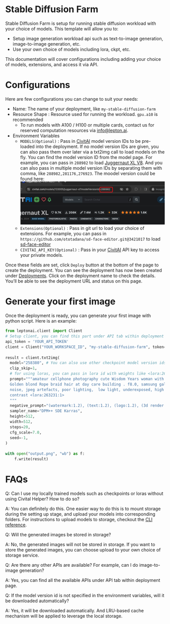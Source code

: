 # Stable Diffusion Farm

Stable Diffusion Farm is setup for running stable diffusion workload with your choice of models. This template will allow you to:

- Setup image generation workload api such as text-to-image generation, image-to-image generation, etc.
- Use your own choice of models including lora, ckpt, etc.

This documentation will cover configurations including adding your choice of models, extensions, and access it via API.

# Configurations

Here are few configurations you can change to suit your needs:

- Name: The name of your deployment, like `my-stable-diffusion-farm`
- Resource Shape : Resource used for running the workload. `gpu.a10` is recommended
    - To run models with A100 / H100 or multiple cards, contact us for reserved computation resources via info@lepton.ai.
- Environment Variables
    - `MODELS(Optional)` : Pass in [CivitAI](https://civitai.com/) model version IDs to be pre-loaded into the deployment. If no model version IDs are given, you can also pass them over later via a txt2img call to load models on the fly. You can find the model version ID from the model page. For example, you can pass in `288982` to load [Juggernaut XL V8](https://civitai.com/models/133005?modelVersionId=288982). And you can also pass in multiple model version IDs by separating them with comma, like `288982,281176,276923`. The moodel version could be found here: ![image](model_version_id.png)
    - `Extensions(Optional)` : Pass in git url to load your choice of extensions. For example, you can pass in `https://github.com/ototadana/sd-face-editor.git@3421017` to load [sd-face-editor](https://github.com/ototadana/sd-face-editor)
    - `CIVITAI_API_KEY(Optional)` : Pass in your [CivitAI](https://civitai.com/) API key to access your private models. 

Once these fields are set, click `Deploy` button at the bottom of the page to create the deployment. You can see the deployment has now been created under [Deployments](https://dashboard.lepton.ai/workspace-redirect/deployments). Click on the deployment name to check the details. You’ll be able to see the deployment URL and status on this page.

# Generate your first image

Once the deployment is ready, you can generate your first image with python script. Here is an example:

```python
from leptonai.client import Client
# Setup client, you can find this part under API tab within deployment page
api_token = 'YOUR_API_TOKEN'
client = Client("YOUR_WORKSPACE_ID", "my-stable-diffusion-farm", token=api_token)

result = client.txt2img(
  model="258380", # You can also use other checkpoint model version ids even it's not specified in the environment variables. We will download it for you. 
  clip_skip=1,
  # for using loras, you can pass in lora id with weights like <lora:263231:1>.
  prompt="""amateur cellphone photography cute Wisdom Years woman with
  Golden blond Rope braid hair at day care building . f8.0, samsung galaxy,
  noise, jpeg artefacts, poor lighting,  low light, underexposed, high
  contrast <lora:263231:1>
  """
  negative_prompt="(watermark:1.2), (text:1.2), (logo:1.2), (3d render:1.2), drawing, painting, crayon",
  sampler_name="DPM++ SDE Karras",
  height=512,
  width=512,
  steps=20,
  cfg_scale=7.0,
  seed=-1,
)

with open("output.png", "wb") as f:
    f.write(result)
```

# FAQs

Q: Can I use my locally trained models such as checkpoints or loras without using Civital Helper? How to do so?

A: You can definitely do this. One easier way to do this is to mount storage during the setting up stage, and upload your models into corresponding folders. For instructions to upload models to storage, checkout the [CLI reference](https://www.lepton.ai/references/lep_storage#lep-storage-upload).

Q: Will the generated images be stored in storage?

A: No, the generated images will not be stored in storage. If you want to store the generated images, you can choose upload to your own choice of storage service.

Q: Are there any other APIs are available? For example, can I do image-to-image generation?

A: Yes, you can find all the available APIs under API tab within deployment page.

Q: If the model version id is not specified in the environment variables, will it be downloaded automatically?

A: Yes, it will be downloaded automatically. And LRU-based cache mechanism will be applied to leverage the local storage.